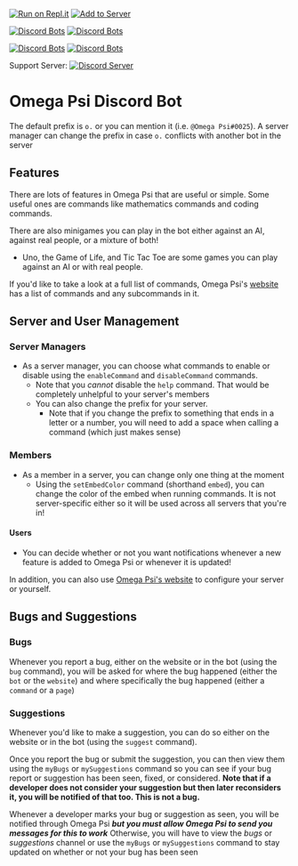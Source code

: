 [![Run on Repl.it](https://repl.it/badge/github/fellowhashbrown/Omega-Psi)](https://repl.it/github/fellowhashbrown/Omega-Psi)
[![Add to Server](https://img.shields.io/badge/-Add%20Omega%20Psi%20to%20Server-important)](https://discord.com/oauth2/authorize?client_id=535587516816949248&scope=bot&permissions=519232)

[![Discord Bots](https://top.gg/api/widget/owner/535587516816949248.svg)](https://discordbots.org/bot/535587516816949248)
[![Discord Bots](https://top.gg/api/widget/status/535587516816949248.svg)](https://discordbots.org/bot/535587516816949248)

[![Discord Bots](https://top.gg/api/widget/servers/535587516816949248.svg)](https://discordbots.org/bot/535587516816949248)
[![Discord Bots](https://top.gg/api/widget/lib/535587516816949248.svg)](https://discordbots.org/bot/535587516816949248)

Support Server: [![Discord Server](https://img.shields.io/discord/770795715483140147.svg)](https://discord.gg/F3fn57f)

Omega Psi Discord Bot
===

The default prefix is `o.` or you can mention it (i.e. `@Omega Psi#0025`). A server manager can change the prefix in case `o.` conflicts with another bot in the server

## Features
There are lots of features in Omega Psi that are useful or simple. Some useful ones are commands like
mathematics commands and coding commands.

There are also minigames you can play in the bot either against an AI, against real people, or a mixture of both!
 * Uno, the Game of Life, and Tic Tac Toe are some games you can play against an AI or with real people.

If you'd like to take a look at a full list of commands, Omega Psi's [website](https://omegapsi.fellowhashbrown.com)
has a list of commands and any subcommands in it.

## Server and User Management

### Server Managers
* As a server manager, you can choose what commands to enable or disable using the `enableCommand` and `disableCommand` commands.
    * Note that you *cannot* disable the `help` command. That would be completely unhelpful to your server's members
    * You can also change the prefix for your server.
        * Note that if you change the prefix to something that ends in a letter or a number, you will need to add a space when calling a command (which just makes sense)

### Members
* As a member in a server, you can change only one thing at the moment
    * Using the `setEmbedColor` command (shorthand `embed`), you can change the color of the embed when running commands. It is not server-specific either so it will be used across all servers that you're in!

#### Users
* You can decide whether or not you want notifications whenever a new feature is added to Omega Psi or whenever it is updated!

In addition, you can also use [Omega Psi's website](https://omegapsi.fellowhashbrown.com/settings) to configure your server or yourself.

## Bugs and Suggestions

### Bugs
Whenever you report a bug, either on the website or in the bot (using the `bug` command), you will be asked for where the bug happened (either the `bot` or the `website`)
and where specifically the bug happened (either a `command` or a `page`)

### Suggestions
Whenever you'd like to make a suggestion, you can do so either on the website or in the bot (using the `suggest` command).

Once you report the bug or submit the suggestion, you can then view them using the `myBugs` or `mySuggestions` command so you can see if your
bug report or suggestion has been seen, fixed, or considered.
**Note that if a developer does not consider your suggestion but then later reconsiders it, you will be notified of that too. This is not a bug.**

Whenever a developer marks your bug or suggestion as seen, you will be notified through Omega Psi **_but you must allow Omega Psi to send you messages for this to work_**
Otherwise, you will have to view the *bugs* or *suggestions* channel or use the `myBugs` or `mySuggestions` command to stay updated on whether or not your bug has been seen
